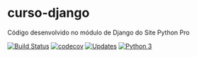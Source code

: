 # curso-django
Código desenvolvido no módulo de Django do Site Python Pro

[![Build Status](https://travis-ci.com/ravellys/curso-django.svg?branch=master)](https://travis-ci.com/ravellys/curso-django)
[![codecov](https://codecov.io/gh/ravellys/curso-django/branch/master/graph/badge.svg)](https://codecov.io/gh/ravellys/curso-django)
[![Updates](https://pyup.io/repos/github/ravellys/curso-django/shield.svg)](https://pyup.io/repos/github/ravellys/curso-django/)
[![Python 3](https://pyup.io/repos/github/ravellys/curso-django/python-3-shield.svg)](https://pyup.io/repos/github/ravellys/curso-django/)
